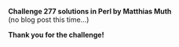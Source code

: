 **Challenge 277 solutions in Perl by Matthias Muth**
<br/>
(no blog post this time...)

**Thank you for the challenge!**
